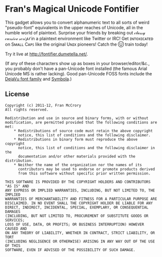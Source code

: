﻿Fran's Magical Unicode Fontifier
================================
This gadget allows you to convert alphanumeric text to all sorts of weird
"pseudo-font" equivalents in the upper reaches of Unicode, all in the humble
world of plaintext. Surprise your friends by breaking out 𝒸𝓁𝒶𝓈𝓈𝓎
𝒸𝓊𝓇𝓈𝒾𝓋ℯ 𝓈𝒸𝓇𝒾𝓅𝓉 in a plaintext environment like Twitter or IRC! Get
ɪɴᴛᴏxɪᴄᴀᴛᴇᴅ on Sᴍᴀʟʟ Cᴀᴘꜱ like the original Uɴɪx pioneers! Catch the Ⓤ train
today!

Try it live at <http://fontifier.dumetella.net/>.

(If any of these characters show up as boxes in your browser/editor/&c.,
you probably don't have a pan-Unicode font installed (the famous Arial Unicode
MS is rather lacking). Good pan-Unicode FOSS fonts include the
[DejaVu font family](http://dejavu-fonts.org/) and
[Symbola](http://users.teilar.gr/~g1951d/).)

License
-------
    Copyright (c) 2011-12, Fran McCrory
    All rights reserved.
    
    Redistribution and use in source and binary forms, with or without
    modification, are permitted provided that the following conditions are met:
        * Redistributions of source code must retain the above copyright
          notice, this list of conditions and the following disclaimer.
        * Redistributions in binary form must reproduce the above copyright
          notice, this list of conditions and the following disclaimer in the
          documentation and/or other materials provided with the distribution.
        * Neither the name of the organization nor the names of its
          contributors may be used to endorse or promote products derived
          from this software without specific prior written permission.
    
    THIS SOFTWARE IS PROVIDED BY THE COPYRIGHT HOLDERS AND CONTRIBUTORS "AS IS" AND
    ANY EXPRESS OR IMPLIED WARRANTIES, INCLUDING, BUT NOT LIMITED TO, THE IMPLIED
    WARRANTIES OF MERCHANTABILITY AND FITNESS FOR A PARTICULAR PURPOSE ARE
    DISCLAIMED. IN NO EVENT SHALL THE COPYRIGHT HOLDER BE LIABLE FOR ANY
    DIRECT, INDIRECT, INCIDENTAL, SPECIAL, EXEMPLARY, OR CONSEQUENTIAL DAMAGES
    (INCLUDING, BUT NOT LIMITED TO, PROCUREMENT OF SUBSTITUTE GOODS OR SERVICES;
    LOSS OF USE, DATA, OR PROFITS; OR BUSINESS INTERRUPTION) HOWEVER CAUSED AND
    ON ANY THEORY OF LIABILITY, WHETHER IN CONTRACT, STRICT LIABILITY, OR TORT
    (INCLUDING NEGLIGENCE OR OTHERWISE) ARISING IN ANY WAY OUT OF THE USE OF THIS
    SOFTWARE, EVEN IF ADVISED OF THE POSSIBILITY OF SUCH DAMAGE.